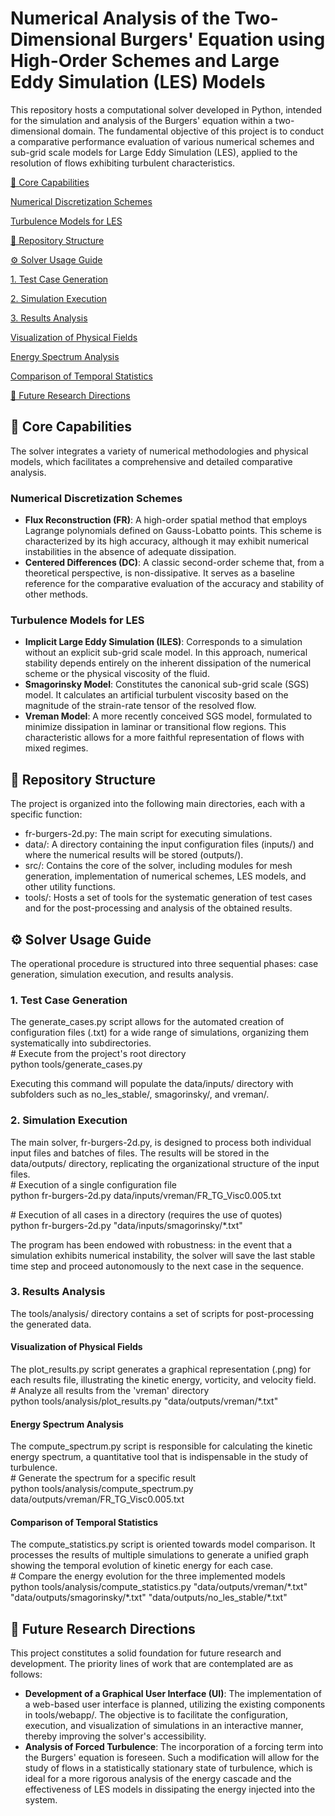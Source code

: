 # **Numerical Analysis of the Two-Dimensional Burgers' Equation using High-Order Schemes and Large Eddy Simulation (LES) Models**

This repository hosts a computational solver developed in Python, intended for the simulation and analysis of the Burgers' equation within a two-dimensional domain. The fundamental objective of this project is to conduct a comparative performance evaluation of various numerical schemes and sub-grid scale models for Large Eddy Simulation (LES), applied to the resolution of flows exhibiting turbulent characteristics.

[🚀 Core Capabilities](#heading=)

[Numerical Discretization Schemes](#heading=)

[Turbulence Models for LES](#heading=)

[📁 Repository Structure](#heading=)

[⚙️ Solver Usage Guide](#heading=)

[1\. Test Case Generation](#heading=)

[2\. Simulation Execution](#heading=)

[3\. Results Analysis](#heading=)

[Visualization of Physical Fields](#heading=)

[Energy Spectrum Analysis](#heading=)

[Comparison of Temporal Statistics](#heading=)

[🔮 Future Research Directions](#heading=)

## **🚀 Core Capabilities**

The solver integrates a variety of numerical methodologies and physical models, which facilitates a comprehensive and detailed comparative analysis.

### **Numerical Discretization Schemes**

* **Flux Reconstruction (FR)**: A high-order spatial method that employs Lagrange polynomials defined on Gauss-Lobatto points. This scheme is characterized by its high accuracy, although it may exhibit numerical instabilities in the absence of adequate dissipation.  
* **Centered Differences (DC)**: A classic second-order scheme that, from a theoretical perspective, is non-dissipative. It serves as a baseline reference for the comparative evaluation of the accuracy and stability of other methods.

### **Turbulence Models for LES**

* **Implicit Large Eddy Simulation (ILES)**: Corresponds to a simulation without an explicit sub-grid scale model. In this approach, numerical stability depends entirely on the inherent dissipation of the numerical scheme or the physical viscosity of the fluid.  
* **Smagorinsky Model**: Constitutes the canonical sub-grid scale (SGS) model. It calculates an artificial turbulent viscosity based on the magnitude of the strain-rate tensor of the resolved flow.  
* **Vreman Model**: A more recently conceived SGS model, formulated to minimize dissipation in laminar or transitional flow regions. This characteristic allows for a more faithful representation of flows with mixed regimes.

## **📁 Repository Structure**

The project is organized into the following main directories, each with a specific function:

* fr-burgers-2d.py: The main script for executing simulations.  
* data/: A directory containing the input configuration files (inputs/) and where the numerical results will be stored (outputs/).  
* src/: Contains the core of the solver, including modules for mesh generation, implementation of numerical schemes, LES models, and other utility functions.  
* tools/: Hosts a set of tools for the systematic generation of test cases and for the post-processing and analysis of the obtained results.

## **⚙️ Solver Usage Guide**

The operational procedure is structured into three sequential phases: case generation, simulation execution, and results analysis.

### **1\. Test Case Generation**

The generate\_cases.py script allows for the automated creation of configuration files (.txt) for a wide range of simulations, organizing them systematically into subdirectories.  
\# Execute from the project's root directory  
python tools/generate\_cases.py

Executing this command will populate the data/inputs/ directory with subfolders such as no\_les\_stable/, smagorinsky/, and vreman/.

### **2\. Simulation Execution**

The main solver, fr-burgers-2d.py, is designed to process both individual input files and batches of files. The results will be stored in the data/outputs/ directory, replicating the organizational structure of the input files.  
\# Execution of a single configuration file  
python fr-burgers-2d.py data/inputs/vreman/FR\_TG\_Visc0.005.txt

\# Execution of all cases in a directory (requires the use of quotes)  
python fr-burgers-2d.py "data/inputs/smagorinsky/\*.txt"

The program has been endowed with robustness: in the event that a simulation exhibits numerical instability, the solver will save the last stable time step and proceed autonomously to the next case in the sequence.

### **3\. Results Analysis**

The tools/analysis/ directory contains a set of scripts for post-processing the generated data.

#### **Visualization of Physical Fields**

The plot\_results.py script generates a graphical representation (.png) for each results file, illustrating the kinetic energy, vorticity, and velocity field.  
\# Analyze all results from the 'vreman' directory  
python tools/analysis/plot\_results.py "data/outputs/vreman/\*.txt"

#### **Energy Spectrum Analysis**

The compute\_spectrum.py script is responsible for calculating the kinetic energy spectrum, a quantitative tool that is indispensable in the study of turbulence.  
\# Generate the spectrum for a specific result  
python tools/analysis/compute\_spectrum.py data/outputs/vreman/FR\_TG\_Visc0.005.txt

#### **Comparison of Temporal Statistics**

The compute\_statistics.py script is oriented towards model comparison. It processes the results of multiple simulations to generate a unified graph showing the temporal evolution of kinetic energy for each case.  
\# Compare the energy evolution for the three implemented models  
python tools/analysis/compute\_statistics.py "data/outputs/vreman/\*.txt" "data/outputs/smagorinsky/\*.txt" "data/outputs/no\_les\_stable/\*.txt"

## **🔮 Future Research Directions**

This project constitutes a solid foundation for future research and development. The priority lines of work that are contemplated are as follows:

* **Development of a Graphical User Interface (UI)**: The implementation of a web-based user interface is planned, utilizing the existing components in tools/webapp/. The objective is to facilitate the configuration, execution, and visualization of simulations in an interactive manner, thereby improving the solver's accessibility.  
* **Analysis of Forced Turbulence**: The incorporation of a forcing term into the Burgers' equation is foreseen. Such a modification will allow for the study of flows in a statistically stationary state of turbulence, which is ideal for a more rigorous analysis of the energy cascade and the effectiveness of LES models in dissipating the energy injected into the system.
